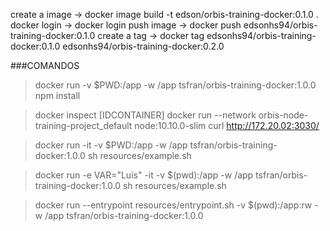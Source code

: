 create a image -> docker image build -t edson/orbis-training-docker:0.1.0 .
docker login -> docker login
push image -> docker push edsonhs94/orbis-training-docker:0.1.0
create a tag -> docker tag edsonhs94/orbis-training-docker:0.1.0 edsonhs94/orbis-training-docker:0.2.0

###COMANDOS
> docker run -v $PWD:/app -w /app tsfran/orbis-training-docker:1.0.0 npm install

> docker inspect [IDCONTAINER]
> docker run --network orbis-node-training-project_default node:10.10.0-slim curl http://172.20.02:3030/

> docker run -it -v $PWD:/app -w /app tsfran/orbis-training-docker:1.0.0 sh resources/example.sh

> docker run -e VAR="Luis" -it -v $(pwd):/app -w /app tsfran/orbis-training-docker:1.0.0 sh resources/example.sh

> docker run --entrypoint resources/entrypoint.sh -v $(pwd):/app:rw -w /app tsfran/orbis-training-docker:1.0.0